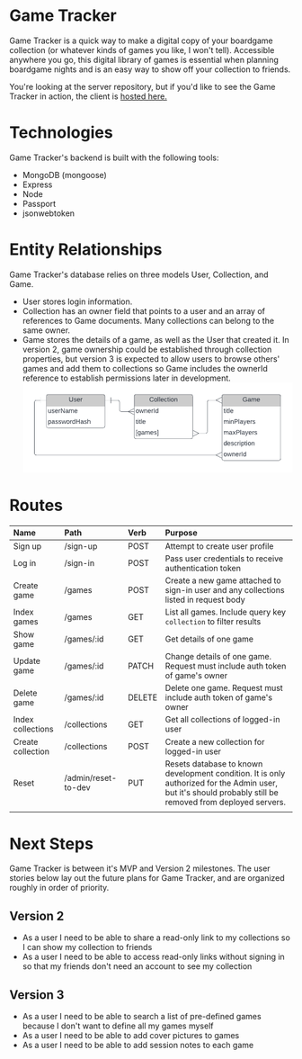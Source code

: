 # Game Tracker

Game Tracker is a quick way to make a digital copy of your boardgame collection (or whatever kinds of games you like, I won't tell). Accessible anywhere you go, this digital library of games is essential when planning boardgame nights and is an easy way to show off your collection to friends.

You're looking at the server repository, but if you'd like to see the Game Tracker in action, the client is [hosted here.](https://game-tracker-znto.onrender.com/)

# Technologies

Game Tracker's backend is built with the following tools:

- MongoDB (mongoose)
- Express
- Node
- Passport
- jsonwebtoken

# Entity Relationships

Game Tracker's database relies on three models User, Collection, and Game.

- User stores login information.
- Collection has an owner field that points to a user and an array of references to Game documents. Many collections can belong to the same owner.
- Game stores the details of a game, as well as the User that created it. In version 2, game ownership could be established through collection properties, but version 3 is expected to allow users to browse others' games and add them to collections so Game includes the ownerId reference to establish permissions later in development.  
  ![MVP-entity-relationship-diagram](./readme-images/V2-ERD.png)

# Routes

| Name              | Path                | Verb   | Purpose                                                                                                                                                    |
| :---------------- | :------------------ | :----- | :--------------------------------------------------------------------------------------------------------------------------------------------------------- |
| Sign up           | /sign-up            | POST   | Attempt to create user profile                                                                                                                             |
| Log in            | /sign-in            | POST   | Pass user credentials to receive authentication token                                                                                                      |
| Create game       | /games              | POST   | Create a new game attached to sign-in user and any collections listed in request body                                                                      |
| Index games       | /games              | GET    | List all games. Include query key `collection` to filter results                                                                                           |
| Show game         | /games/:id          | GET    | Get details of one game                                                                                                                                    |
| Update game       | /games/:id          | PATCH  | Change details of one game. Request must include auth token of game's owner                                                                                |
| Delete game       | /games/:id          | DELETE | Delete one game. Request must include auth token of game's owner                                                                                           |
| Index collections | /collections        | GET    | Get all collections of logged-in user                                                                                                                      |
| Create collection | /collections        | POST   | Create a new collection for logged-in user                                                                                                                 |
| Reset             | /admin/reset-to-dev | PUT    | Resets database to known development condition. It is only authorized for the Admin user, but it's should probably still be removed from deployed servers. |
|                   |                     |        |                                                                                                                                                            |

# Next Steps

Game Tracker is between it's MVP and Version 2 milestones. The user stories below lay out the future plans for Game Tracker, and are organized roughly in order of priority.

## Version 2

- As a user I need to be able to share a read-only link to my collections so I can show my collection to friends
- As a user I need to be able to access read-only links without signing in so that my friends don't need an account to see my collection

## Version 3

- As a user I need to be able to search a list of pre-defined games because I don't want to define all my games myself
- As a user I need to be able to add cover pictures to games
- As a user I need to be able to add session notes to each game
